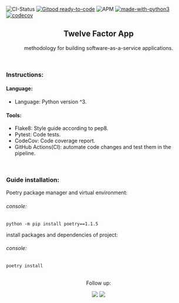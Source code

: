 ![CI-Status](https://github.com/rousuy/Desafio_Programacao_Capgemini02/actions/workflows/python-app.yml/badge.svg)
[![Gitpod ready-to-code](https://img.shields.io/badge/Gitpod-ready--to--code-908a85?logo=gitpod)](https://gitpod.io/#https://github.com/rousuy/twelve_factor_app_concetps.git)
![APM](https://img.shields.io/apm/l/vim-mode?logo=License)
[![made-with-python3](https://img.shields.io/badge/Made%20with-Python-1f425f.svg)](https://www.python.org/)
[![codecov](https://codecov.io/gh/rousuy/twelve_factor_app_concepts/branch/main/graph/badge.svg?token=9EY51AYX1D)](https://codecov.io/gh/rousuy/twelve_factor_app_concepts)

<div style="text-align: center;">
<h2>Twelve Factor App</h2>
<p>methodology for building software-as-a-service applications.</p>
</div>
<br>

### **Instructions**:

#### **Language**:
* Language: Python version ^3.

#### **Tools**:
* Flake8: Style guide according to pep8.
* Pytest: Code tests.
* CodeCov: Code coverage report.
* GitHub Actions(CI): automate code changes and test them in the pipeline.
<br>

### **Guide installation:**

Poetry package manager and virtual environment:
###### console:
```
python -m pip install poetry==1.1.5 
```
install packages and dependencies of project: 
###### console:
```
poetry install
```
<br>

<div style="text-align: center;">
Follow up:
<br>

[<img src ="https://user-images.githubusercontent.com/76751870/153108542-62e0a78a-95f1-4935-ae89-6062186153c5.png">](https://github.comrousuy)
[<img src ="https://user-images.githubusercontent.com/76751870/153108643-7c254391-b087-472e-a022-88c5c3d759be.png">](https://www.linkedin.com/in/rodrigo-usuy-280b95aa/)
</div>